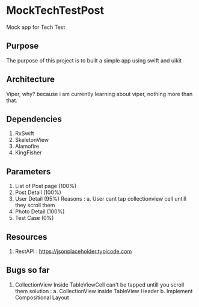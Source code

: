 # MockTechTestPost
Mock app for Tech Test

## Purpose
The purpose of this project is to built a simple app using swift and uikit

## Architecture
Viper, why? because i am currently learning about viper, nothing more than that.

## Dependencies
  1. RxSwift
  2. SkeletonView
  3. Alamofire
  4. KingFisher

## Parameters
  1. List of Post page (100%)
  2. Post Detail (100%)
  3. User Detail (95%)
    Reasons : 
            a. User cant tap collectionview cell untill they scroll them
  4. Photo Detail (100%)
  5. Test Case (0%)
  
## Resources
  1. RestAPI : https://jsonplaceholder.typicode.com
  
## Bugs so far 
  1. CollectionView Inside TableViewCell can't be tapped untill you scroll them
    solution :
            a. CollectionView inside TableView Header
            b. Implement Compositional Layout
